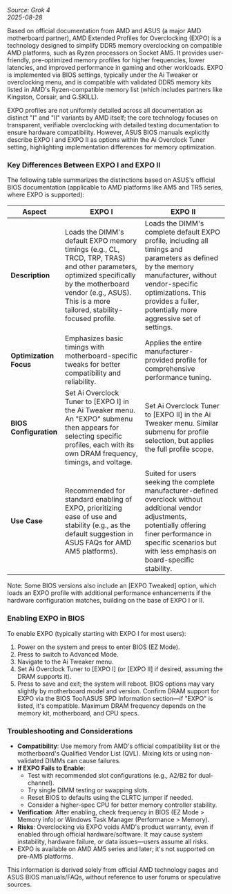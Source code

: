 _Source: Grok 4_\
_2025-08-28_

Based on official documentation from AMD and ASUS (a major AMD motherboard partner), AMD Extended Profiles for Overclocking (EXPO) is a technology designed to simplify DDR5 memory overclocking on compatible AMD platforms, such as Ryzen processors on Socket AM5. It provides user-friendly, pre-optimized memory profiles for higher frequencies, lower latencies, and improved performance in gaming and other workloads. EXPO is implemented via BIOS settings, typically under the Ai Tweaker or overclocking menu, and is compatible with validated DDR5 memory kits listed in AMD's Ryzen-compatible memory list (which includes partners like Kingston, Corsair, and G.SKILL).

EXPO profiles are not uniformly detailed across all documentation as distinct "I" and "II" variants by AMD itself; the core technology focuses on transparent, verifiable overclocking with detailed testing documentation to ensure hardware compatibility. However, ASUS BIOS manuals explicitly describe EXPO I and EXPO II as options within the Ai Overclock Tuner setting, highlighting implementation differences for memory optimization.

### Key Differences Between EXPO I and EXPO II
The following table summarizes the distinctions based on ASUS's official BIOS documentation (applicable to AMD platforms like AM5 and TR5 series, where EXPO is supported):

| Aspect              | EXPO I                                                                 | EXPO II                                                                |
|---------------------|------------------------------------------------------------------------|------------------------------------------------------------------------|
| **Description**     | Loads the DIMM's default EXPO memory timings (e.g., CL, TRCD, TRP, TRAS) and other parameters, optimized specifically by the motherboard vendor (e.g., ASUS). This is a more tailored, stability-focused profile. | Loads the DIMM's complete default EXPO profile, including all timings and parameters as defined by the memory manufacturer, without vendor-specific optimizations. This provides a fuller, potentially more aggressive set of settings. |
| **Optimization Focus** | Emphasizes basic timings with motherboard-specific tweaks for better compatibility and reliability. | Applies the entire manufacturer-provided profile for comprehensive performance tuning. |
| **BIOS Configuration** | Set Ai Overclock Tuner to [EXPO I] in the Ai Tweaker menu. An "EXPO" submenu then appears for selecting specific profiles, each with its own DRAM frequency, timings, and voltage. | Set Ai Overclock Tuner to [EXPO II] in the Ai Tweaker menu. Similar submenu for profile selection, but applies the full profile scope. |
| **Use Case**        | Recommended for standard enabling of EXPO, prioritizing ease of use and stability (e.g., as the default suggestion in ASUS FAQs for AMD AM5 platforms). | Suited for users seeking the complete manufacturer-defined overclock without additional vendor adjustments, potentially offering finer performance in specific scenarios but with less emphasis on board-specific stability. |

Note: Some BIOS versions also include an [EXPO Tweaked] option, which loads an EXPO profile with additional performance enhancements if the hardware configuration matches, building on the base of EXPO I or II.

### Enabling EXPO in BIOS
To enable EXPO (typically starting with EXPO I for most users):
1. Power on the system and press <Delete> to enter BIOS (EZ Mode).
2. Press <F7> to switch to Advanced Mode.
3. Navigate to the Ai Tweaker menu.
4. Set Ai Overclock Tuner to [EXPO I] (or [EXPO II] if desired, assuming the DRAM supports it).
5. Press <F10> to save and exit; the system will reboot.
BIOS options may vary slightly by motherboard model and version. Confirm DRAM support for EXPO via the BIOS Tool\ASUS SPD Information section—if "EXPO" is listed, it's compatible. Maximum DRAM frequency depends on the memory kit, motherboard, and CPU specs.

### Troubleshooting and Considerations
- **Compatibility**: Use memory from AMD's official compatibility list or the motherboard's Qualified Vendor List (QVL). Mixing kits or using non-validated DIMMs can cause failures.
- **If EXPO Fails to Enable**: 
  - Test with recommended slot configurations (e.g., A2/B2 for dual-channel).
  - Try single DIMM testing or swapping slots.
  - Reset BIOS to defaults using the CLRTC jumper if needed.
  - Consider a higher-spec CPU for better memory controller stability.
- **Verification**: After enabling, check frequency in BIOS (EZ Mode > Memory info) or Windows Task Manager (Performance > Memory).
- **Risks**: Overclocking via EXPO voids AMD's product warranty, even if enabled through official hardware/software. It may cause system instability, hardware failure, or data issues—users assume all risks.
- EXPO is available on AMD AM5 series and later; it's not supported on pre-AM5 platforms.

This information is derived solely from official AMD technology pages and ASUS BIOS manuals/FAQs, without reference to user forums or speculative sources.
